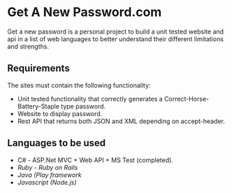 Get A New Password.com
=========

Get a new password is a personal project to build a unit tested website and api in a list of web languages to better understand their different limitations and strengths.

Requirements
-------------------

The sites must contain the following functionality:
 - Unit tested functionality that correctly generates a Correct-Horse-Battery-Staple type password.
 - Website to display password.
 - Rest API that returns both JSON and XML depending on accept-header.


Languages to be used
---------------------

 - C# - ASP.Net MVC + Web API + MS Test (completed).
 - *Ruby - Ruby on Rails*
 - *Java (Play framework*
 - *Javascript (Node.js)*